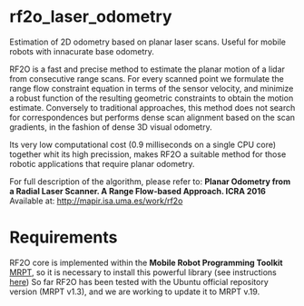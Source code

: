 # rf2o_laser_odometry
Estimation of 2D odometry based on planar laser scans. Useful for mobile robots with innacurate base odometry. 

RF2O is a fast and precise method to estimate the planar motion of a lidar from consecutive range scans. For every scanned point we formulate the range flow constraint equation in terms of the sensor velocity, and minimize a robust function of the resulting geometric constraints to obtain the motion estimate. Conversely to traditional approaches, this method does not search for correspondences but performs dense scan alignment based on the scan gradients, in the fashion of dense 3D visual odometry. 

Its very low computational cost (0.9 milliseconds on a single CPU core) together whit its high precission, makes RF2O a suitable method for those robotic applications that require planar odometry.

For full description of the algorithm, please refer to: **Planar Odometry from a Radial Laser Scanner. A Range Flow-based Approach. ICRA 2016** Available at: http://mapir.isa.uma.es/work/rf2o


# Requirements
RF2O core is implemented within the **Mobile Robot Programming Toolkit** [MRPT](http://www.mrpt.org/), so it is necessary to install this powerful library (see instructions [here](http://www.mrpt.org/download-mrpt/))
So far RF2O has been tested with the Ubuntu official repository version (MRPT v1.3), and we are working to update it to MRPT v.19.
